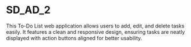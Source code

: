 # SD_AD_2
This To-Do List web application allows users to add, edit, and delete tasks easily. It features a clean and responsive design, ensuring tasks are neatly displayed with action buttons aligned for better usability.

